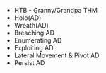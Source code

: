 -   HTB - Granny/Grandpa
THM 
-  Holo(AD)
- Wreath(AD)
- Breaching AD
- Enumerating AD
- Exploiting AD
- Lateral Movement & Pivot AD
- Persist AD
